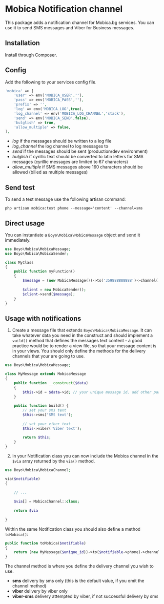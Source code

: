 # Mobica Notification channel

This package adds a notification channel for Mobica.bg services. You can use it to send SMS messages and Viber for Business messages.

## Installation

Install through Composer.

## Config

Add the following to your services config file.

```php
'mobica' => [
	'user' => env('MOBICA_USER',''),
	'pass' => env('MOBICA_PASS',''),
	'prefix' => '',
	'log' => env('MOBICA_LOG',true),
	'log_channel' => env('MOBICA_LOG_CHANNEL','stack'),
	'send' => env('MOBICA_SEND',false),
	'bulglish' => true,
	'allow_multiple' => false,
],
```

- *log* if the messages should be written to a log file
- *log_channel* the log channel to log messages to
- *send* if the messages should be sent (production/dev environment)
- *bulglish* if cyrillic text should be converted to latin letters for SMS messages (cyrillic messages are limited to 67 characters)
- *allow_multiple* if SMS messages above 160 characters should be allowed (billed as multiple messages)

## Send test

To send a test message use the following artisan command:

`php artisan mobica:test phone --message='content' --channel=sms`

## Direct usage

You can instantiate a `Boyo\Mobica\MobicaMessage` object and send it immediately.

```php
use Boyo\Mobica\MobicaMessage;
use Boyo\Mobica\MobicaSender;

class MyClass
{
	public function myFunction()
	{
		$message = (new MobicaMessage())->to('359888888888')->channel('viber-sms')->sms('SMS text')->viber('Viber text');
		
		$client = new MobicaSender();
		$client->send($message);	
	}
}
```

## Usage with notifications

1. Create a message file that extends `Boyo\Mobica\MobicaMessage`. It can take whatever data you need in the construct and should implement a `vuild()` method that defines the messages text content - a good practice would be to render a view file, so that your message content is in your views. You should only define the methods for the delivery channels that your are going to use. 

```php
use Boyo\Mobica\MobicaMessage;

class MyMessage extends MobicaMessage 
{
	public function __construct($data)
    {
        $this->id = $data->id; // your unique message id, add other parameters if needed
    }
    
	public function build() {
		// set your sms text 
		$this->sms('SMS text');
	
		// set your viber text
		$this->viber('Viber text');
		
		return $this;
	}	
}
```

2. In your Notification class you can now include the Mobica channel in the `$via` array returned by the `via()` method.

```php
use Boyo\Mobica\MobicaChannel;

via($notifiable) 
{
	
	// ...
	
	$via[] = MobicaChannel::class;
	
	return $via 
	
}
```

Within the same Notification class you should also define a method `toMobica()`:

```php
public function toMobica($notifiable)
{
	return (new MyMessage($unique_id))->to($notifiable->phone)->channel('viber-sms');
}
```

The channel method is where you define the delivery channel you wish to use. 

- **sms** delivery by sms only (this is the default value, if you omit the channel method)
- **viber** delivery by viber only
- **viber-sms** delivery attempted by viber, if not successful delivery by sms

